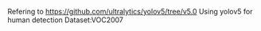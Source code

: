 Refering to https://github.com/ultralytics/yolov5/tree/v5.0
Using yolov5 for human detection
Dataset:VOC2007
